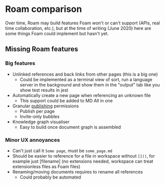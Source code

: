 # Roam comparison

Over time, Roam may build features Foam won't or can't support (APIs, real time collaboration, etc.), but at the time of writing (June 2020) here are some things Foam could implement but hasn't yet.

## Missing Roam features

### Big features

- Unlinked references and back links from other pages (this is a big one)
  - Could be implemented as a terminal view of sort, run a language server in the background and show them in the "output" tab like you show test results in jest
- Automatically create a new page when referencing an unknown file
  - This support could be added to MD All in one
- Granular [publishing](publishing_pages.md) permissions
  - Publish per page
  - Invite-only bubbles
- Knowledge graph visualiser
  - Easy to build once document graph is assembled

### Minor UX annoyances

- Can't just call it `Some page`, must be `some_page.md`
- Should be easier to reference for a file in workspace without `[]()`, for example just [filename] (no extensions needed, workspace can treat extensionless files as Foam files)
- Renaming/moving documents requires to rename all references
  - Could probably be automated

